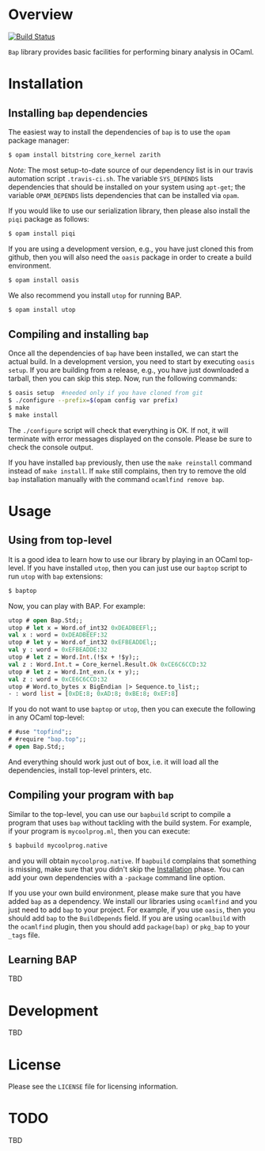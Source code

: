 # Overview

[![Build Status](https://travis-ci.org/BinaryAnalysisPlatform/bap.svg?branch=master)](https://travis-ci.org/BinaryAnalysisPlatform/bap)

`Bap` library provides basic facilities for performing binary analysis in OCaml.

# <a name="Installation"></a>Installation

## Installing `bap` dependencies

The easiest way to install the dependencies of `bap` is to use the `opam`
package manager:

```bash
$ opam install bitstring core_kernel zarith
```

_Note:_ The most setup-to-date source of our dependency list is in our travis
automation script `.travis-ci.sh`. The variable `SYS_DEPENDS` lists dependencies
that should be installed on your system using `apt-get`; the variable
`OPAM_DEPENDS` lists dependencies that can be installed via `opam`.

If you would like to use our serialization library, then please also install the
`piqi` package as follows:

```bash
$ opam install piqi
```

If you are using a development version, e.g., you have just cloned this from
github, then you will also need the `oasis` package in order to create a build
environment.

```bash
$ opam install oasis
```

We also recommend you install `utop` for running BAP.  

```bash
$ opam install utop
```

## Compiling and installing `bap`

Once all the dependencies of `bap` have been installed, we can start the actual
build. In a development version, you need to start by executing `oasis setup`.
If you are building from a release, e.g., you have just downloaded a tarball,
then you can skip this step. Now, run the following commands:

```bash
$ oasis setup  #needed only if you have cloned from git
$ ./configure --prefix=$(opam config var prefix)
$ make
$ make install
```

The `./configure` script will check that everything is OK. If not, it will
terminate with error messages displayed on the console. Please be sure to check
the console output.

If you have installed `bap` previously, then use the `make reinstall` command
instead of `make install`. If `make` still complains, then try to remove the old
`bap` installation manually with the command `ocamlfind remove bap`.

# Usage

## Using from top-level

It is a good idea to learn how to use our library by playing in an OCaml
top-level. If you have installed `utop`, then you can just use our `baptop`
script to run `utop` with `bap` extensions:

```bash
$ baptop
```

Now, you can play with BAP. For example:

```ocaml
utop # open Bap.Std;;
utop # let x = Word.of_int32 0xDEADBEEFl;;
val x : word = 0xDEADBEEF:32
utop # let y = Word.of_int32 0xEFBEADDEl;;
val y : word = 0xEFBEADDE:32
utop # let z = Word.Int.(!$x + !$y);;
val z : Word.Int.t = Core_kernel.Result.Ok 0xCE6C6CCD:32
utop # let z = Word.Int_exn.(x + y);;
val z : word = 0xCE6C6CCD:32
utop # Word.to_bytes x BigEndian |> Sequence.to_list;;
- : word list = [0xDE:8; 0xAD:8; 0xBE:8; 0xEF:8]
```

If you do not want to use `baptop` or `utop`, then you can execute the following
in any OCaml top-level:

```ocaml
# #use "topfind";;
# #require "bap.top";;
# open Bap.Std;;
```

And everything should work just out of box, i.e. it will load all the
dependencies, install top-level printers, etc.

## Compiling your program with `bap`

Similar to the top-level, you can use our `bapbuild` script to compile a program
that uses `bap` without tackling with the build system. For example, if your
program is `mycoolprog.ml`, then you can execute:

```bash
$ bapbuild mycoolprog.native
```

and you will obtain `mycoolprog.native`. If `bapbuild` complains that something
is missing, make sure that you didn't skip the [Installation](#Installation)
phase. You can add your own dependencies with a `-package` command line option.

If you use your own build environment, please make sure that you have added
`bap` as a dependency. We install our libraries using `ocamlfind` and you just
need to add `bap` to your project. For example, if you use `oasis`, then you
should add `bap` to the `BuildDepends` field. If you are using `ocamlbuild` with
the `ocamlfind` plugin, then you should add `package(bap)` or `pkg_bap` to your
`_tags` file.

## Learning BAP

TBD

# Development

TBD

# License

Please see the `LICENSE` file for licensing information.

# TODO

TBD
